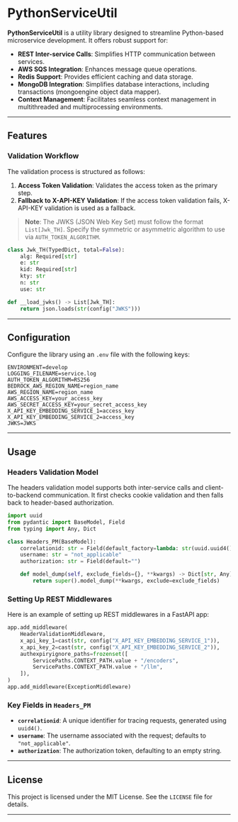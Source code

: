 # PythonServiceUtil

**PythonServiceUtil** is a utility library designed to streamline Python-based microservice development. It offers robust support for:

- **REST Inter-service Calls**: Simplifies HTTP communication between services.
- **AWS SQS Integration**: Enhances message queue operations.
- **Redis Support**: Provides efficient caching and data storage.
- **MongoDB Integration**: Simplifies database interactions, including transactions (mongoengine object data mapper).
- **Context Management**: Facilitates seamless context management in multithreaded and multiprocessing environments.

---

## Features

### Validation Workflow

The validation process is structured as follows:

1. **Access Token Validation**: Validates the access token as the primary step.
2. **Fallback to X-API-KEY Validation**: If the access token validation fails, X-API-KEY validation is used as a fallback.

> **Note**: The JWKS (JSON Web Key Set) must follow the format `List[Jwk_TH]`. Specify the symmetric or asymmetric algorithm to use via `AUTH_TOKEN_ALGORITHM`.

```python
class Jwk_TH(TypedDict, total=False):
    alg: Required[str]
    e: str
    kid: Required[str]
    kty: str
    n: str
    use: str

def __load_jwks() -> List[Jwk_TH]:
    return json.loads(str(config("JWKS")))
```

---

## Configuration

Configure the library using an `.env` file with the following keys:

```plaintext
ENVIRONMENT=develop
LOGGING_FILENAME=service.log
AUTH_TOKEN_ALGORITHM=RS256
BEDROCK_AWS_REGION_NAME=region_name
AWS_REGION_NAME=region_name
AWS_ACCESS_KEY=your_access_key
AWS_SECRET_ACCESS_KEY=your_secret_access_key
X_API_KEY_EMBEDDING_SERVICE_1=access_key
X_API_KEY_EMBEDDING_SERVICE_2=access_key
JWKS=JWKS
```

---

## Usage

### Headers Validation Model

The headers validation model supports both inter-service calls and client-to-backend communication. It first checks cookie validation and then falls back to header-based authorization.

```python
import uuid
from pydantic import BaseModel, Field
from typing import Any, Dict

class Headers_PM(BaseModel):
    correlationid: str = Field(default_factory=lambda: str(uuid.uuid4()))
    username: str = "not_applicable"
    authorization: str = Field(default="")

    def model_dump(self, exclude_fields={}, **kwargs) -> Dict[str, Any]:
        return super().model_dump(**kwargs, exclude=exclude_fields)
```

### Setting Up REST Middlewares

Here is an example of setting up REST middlewares in a FastAPI app:

```python
app.add_middleware(
    HeaderValidationMiddleware,
    x_api_key_1=cast(str, config("X_API_KEY_EMBEDDING_SERVICE_1")),
    x_api_key_2=cast(str, config("X_API_KEY_EMBEDDING_SERVICE_2")),
    authexpiryignore_paths=frozenset([
        ServicePaths.CONTEXT_PATH.value + "/encoders",
        ServicePaths.CONTEXT_PATH.value + "/llm",
    ]),
)
app.add_middleware(ExceptionMiddleware)
```

### Key Fields in `Headers_PM`

- **`correlationid`**: A unique identifier for tracing requests, generated using `uuid4()`.
- **`username`**: The username associated with the request; defaults to `"not_applicable"`.
- **`authorization`**: The authorization token, defaulting to an empty string.

---

## License

This project is licensed under the MIT License. See the `LICENSE` file for details.

---

